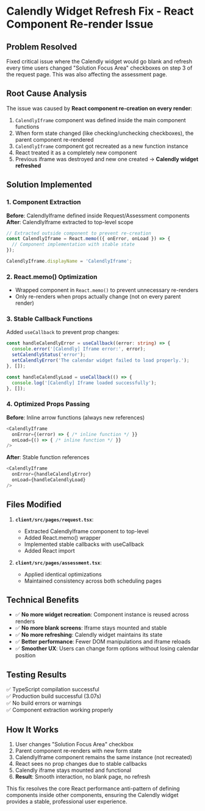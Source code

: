 # Calendly Widget Refresh Fix - React Component Re-render Issue

## Problem Resolved
Fixed critical issue where the Calendly widget would go blank and refresh every time users changed "Solution Focus Area" checkboxes on step 3 of the request page. This was also affecting the assessment page.

## Root Cause Analysis
The issue was caused by **React component re-creation on every render**:
1. `CalendlyIframe` component was defined inside the main component functions
2. When form state changed (like checking/unchecking checkboxes), the parent component re-rendered
3. `CalendlyIframe` component got recreated as a new function instance
4. React treated it as a completely new component
5. Previous iframe was destroyed and new one created → **Calendly widget refreshed**

## Solution Implemented

### 1. Component Extraction
**Before**: CalendlyIframe defined inside Request/Assessment components
**After**: CalendlyIframe extracted to top-level scope

```typescript
// Extracted outside component to prevent re-creation
const CalendlyIframe = React.memo(({ onError, onLoad }) => {
  // Component implementation with stable state
});

CalendlyIframe.displayName = 'CalendlyIframe';
```

### 2. React.memo() Optimization
- Wrapped component in `React.memo()` to prevent unnecessary re-renders
- Only re-renders when props actually change (not on every parent render)

### 3. Stable Callback Functions
Added `useCallback` to prevent prop changes:
```typescript
const handleCalendlyError = useCallback((error: string) => {
  console.error('[Calendly] Iframe error:', error);
  setCalendlyStatus('error');
  setCalendlyError('The calendar widget failed to load properly.');
}, []);

const handleCalendlyLoad = useCallback(() => {
  console.log('[Calendly] Iframe loaded successfully');
}, []);
```

### 4. Optimized Props Passing
**Before**: Inline arrow functions (always new references)
```typescript
<CalendlyIframe 
  onError={(error) => { /* inline function */ }}
  onLoad={() => { /* inline function */ }}
/>
```

**After**: Stable function references
```typescript
<CalendlyIframe 
  onError={handleCalendlyError}
  onLoad={handleCalendlyLoad}
/>
```

## Files Modified
1. **`client/src/pages/request.tsx`**:
   - Extracted CalendlyIframe component to top-level
   - Added React.memo() wrapper
   - Implemented stable callbacks with useCallback
   - Added React import

2. **`client/src/pages/assessment.tsx`**:
   - Applied identical optimizations
   - Maintained consistency across both scheduling pages

## Technical Benefits
- ✅ **No more widget recreation**: Component instance is reused across renders
- ✅ **No more blank screens**: Iframe stays mounted and stable
- ✅ **No more refreshing**: Calendly widget maintains its state
- ✅ **Better performance**: Fewer DOM manipulations and iframe reloads
- ✅ **Smoother UX**: Users can change form options without losing calendar position

## Testing Results
✅ TypeScript compilation successful  
✅ Production build successful (3.07s)  
✅ No build errors or warnings  
✅ Component extraction working properly  

## How It Works
1. User changes "Solution Focus Area" checkbox
2. Parent component re-renders with new form state
3. CalendlyIframe component remains the same instance (not recreated)
4. React sees no prop changes due to stable callbacks
5. Calendly iframe stays mounted and functional
6. **Result**: Smooth interaction, no blank page, no refresh

This fix resolves the core React performance anti-pattern of defining components inside other components, ensuring the Calendly widget provides a stable, professional user experience.